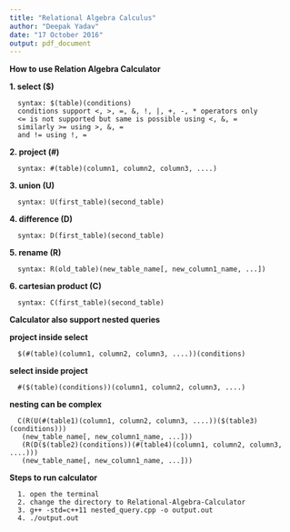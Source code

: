 ```yaml
---
title: "Relational Algebra Calculus"
author: "Deepak Yadav"
date: "17 October 2016"
output: pdf_document
---
```


**How to use Relation Algebra Calculator**

**1. select ($)**
      
      syntax: $(table)(conditions)
      conditions support <, >, =, &, !, |, +, -, * operators only
      <= is not supported but same is possible using <, &, =
      similarly >= using >, &, =
      and != using !, =
**2. project (#)**
      
      syntax: #(table)(column1, column2, column3, ....)
**3. union (U)**
      
      syntax: U(first_table)(second_table)      
**4. difference (D)**
      
      syntax: D(first_table)(second_table)   
**5. rename (R)**
      
      syntax: R(old_table)(new_table_name[, new_column1_name, ...])      
**6. cartesian product (C)**
      
      syntax: C(first_table)(second_table)     
**Calculator also support nested queries**

**project inside select**

      $(#(table)(column1, column2, column3, ....))(conditions)
**select inside project**
      
      #($(table)(conditions))(column1, column2, column3, ....)
**nesting can be complex**
    
      C(R(U(#(table1)(column1, column2, column3, ....))($(table3)(conditions)))
       (new_table_name[, new_column1_name, ...]))
       (R(D($(table2)(conditions))(#(table4)(column1, column2, column3, ....)))
       (new_table_name[, new_column1_name, ...]))
**Steps to run calculator**

      1. open the terminal
      2. change the directory to Relational-Algebra-Calculator
      3. g++ -std=c++11 nested_query.cpp -o output.out
      4. ./output.out

